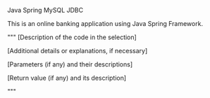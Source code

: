 
Java Spring MySQL JDBC


This is an online banking application using Java Spring Framework.


"""
[Description of the code in the selection]

[Additional details or explanations, if necessary]

[Parameters (if any) and their descriptions]

[Return value (if any) and its description]

"""
